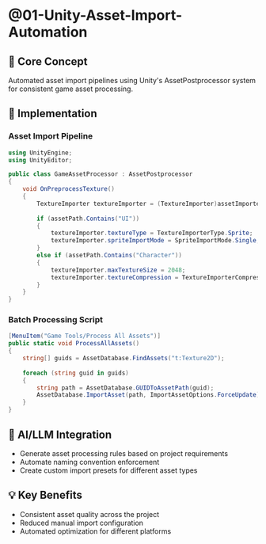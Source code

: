 # @01-Unity-Asset-Import-Automation

## 🎯 Core Concept
Automated asset import pipelines using Unity's AssetPostprocessor system for consistent game asset processing.

## 🔧 Implementation

### Asset Import Pipeline
```csharp
using UnityEngine;
using UnityEditor;

public class GameAssetProcessor : AssetPostprocessor
{
    void OnPreprocessTexture()
    {
        TextureImporter textureImporter = (TextureImporter)assetImporter;
        
        if (assetPath.Contains("UI"))
        {
            textureImporter.textureType = TextureImporterType.Sprite;
            textureImporter.spriteImportMode = SpriteImportMode.Single;
        }
        else if (assetPath.Contains("Character"))
        {
            textureImporter.maxTextureSize = 2048;
            textureImporter.textureCompression = TextureImporterCompression.Compressed;
        }
    }
}
```

### Batch Processing Script
```csharp
[MenuItem("Game Tools/Process All Assets")]
public static void ProcessAllAssets()
{
    string[] guids = AssetDatabase.FindAssets("t:Texture2D");
    
    foreach (string guid in guids)
    {
        string path = AssetDatabase.GUIDToAssetPath(guid);
        AssetDatabase.ImportAsset(path, ImportAssetOptions.ForceUpdate);
    }
}
```

## 🚀 AI/LLM Integration
- Generate asset processing rules based on project requirements
- Automate naming convention enforcement
- Create custom import presets for different asset types

## 💡 Key Benefits
- Consistent asset quality across the project
- Reduced manual import configuration
- Automated optimization for different platforms